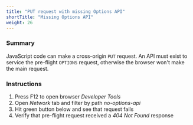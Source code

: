 ```yaml
---
title: "PUT request with missing Options API"
shortTitle: "Missing Options API"
weight: 26
---
```


### Summary
JavaScript code can make a cross-origin `PUT` request.
An API must exist to service the pre-flight `OPTIONS` request, otherwise the browser won't make the main request.

### Instructions
1. Press F12 to open browser *Developer Tools*
1. Open *Network* tab and filter by path *no-options-api*
1. Hit green button below and see that request fails
1. Verify that pre-flight request received a *404 Not Found* response